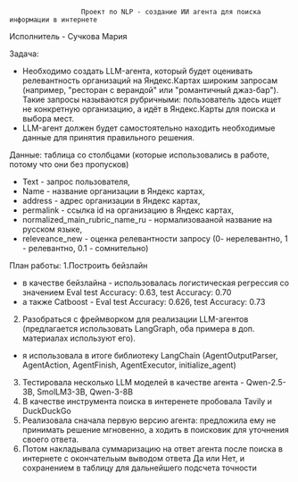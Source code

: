                       Проект по NLP - создание ИИ агента для поиска информации в интернете

Исполнитель - Сучкова Мария

Задача:
- Необходимо создать LLM-агента, который будет оценивать релевантность организаций на Яндекс.Картах широким запросам (например, "ресторан с верандой" или "романтичный джаз-бар"). Такие запросы называются рубричными: пользователь здесь ищет не конкретную организацию, а идёт в Яндекс.Карты для поиска и выбора мест.
- LLM-агент должен будет самостоятельно находить необходимые данные для принятия правильного решения.

Данные: таблица со столбцами (которые использовались в работе, потому что они без пропусков)
- Text - запрос пользователя, 
- Name - название организации в Яндекс картах, 
- address - адрес организации в Яндекс картах, 
- permalink - ссылка id на организацию в Яндекс картах, 
- normalized_main_rubric_name_ru - нормализовааной название на русском языке, 
- releveance_new - оценка релевантности запросу (0- нерелевантно, 1 - релевантно, 0.1 - сомнительно)

План работы:
1.Построить бейзлайн
- в качестве бейзлайна - использовалась логистическая регрессия со значением Eval test Accuracy: 0.63, test Accuracy: 0.70
- а также Catboost - Eval test Accuracy: 0.626, test Accuracy: 0.73
2. Разобраться с фреймворком для реализации LLM-агентов (предлагается использовать LangGraph, оба примера в доп. материалах используют его).
- я использовала в итоге библиотеку LangChain (AgentOutputParser, AgentAction, AgentFinish, AgentExecutor, initialize_agent)
3. Тестировала несколько LLM моделей в качестве агента - Qwen-2.5-3B, SmolLM3-3B, Qwen-3-8B
4. В качестве инструмента поиска в интеренете пробовала Tavily и DuckDuckGo
5. Реализовала сначала первую версию агента: предложила ему не принимать решение мгновенно, а ходить в поисковик для уточнения своего ответа.
6. Потом накладывала суммаризацию на ответ агента после поиска в интернете с окончательым выводом ответа Да или Нет, и сохранением в таблицу для дальнейшего подсчета точности
